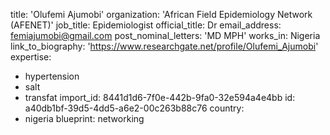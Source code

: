 title: 'Olufemi Ajumobi'
organization: 'African Field Epidemiology Network (AFENET)'
job_title: Epidemiologist
official_title: Dr
email_address: femiajumobi@gmail.com
post_nominal_letters: 'MD MPH'
works_in: Nigeria
link_to_biography: 'https://www.researchgate.net/profile/Olufemi_Ajumobi'
expertise:
  - hypertension
  - salt
  - transfat
import_id: 8441d1d6-7f0e-442b-9fa0-32e594a4e4bb
id: a40db1bf-39d5-4dd5-a6e2-00c263b88c76
country:
  - nigeria
blueprint: networking
